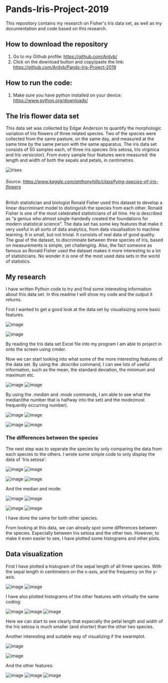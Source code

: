 # Pands-Iris-Project-2019

This repository contains my research on Fisher's Iris data set, as well as my documentation and code based on this research.

## How to download the repository

1. Go to my Github profile: https://github.com/Ardvb/
2. Click on the download button and copy/paste the link: https://github.com/Ardvb/Pands-Iris-Project-2019

## How to run the code:

1. Make sure you have python installed on your device: https://www.python.org/downloads/


## The Iris flower data set

This data set was collected by Edgar Anderson to quantify the morphologic variation of Iris flowers of three related species.
Two of the species were collected from the same pasture, on the same day, and measured at the same time by the same person with the same apparatus.
The iris data set consists of 50 samples each, of three iris species (Iris setosa, Iris virginica and Iris versicolor). 
From every sample four features were measured: the length and width of both the sepals and petals, in centimetres.

![irises](https://user-images.githubusercontent.com/47186083/56307201-35335780-613c-11e9-8191-827eca81c80e.png)
###### Source: https://www.kaggle.com/anthonyhills/classifying-species-of-iris-flowers

British statistician and biologist Ronald Fisher used this dataset to develop a linear discriminant model to distinguish the species from each other.
Ronald Fisher is one of the most celebrated statisticians of all time. 
He is described as “a genius who almost single-handedly created the foundations for modern statistical science”.
The data set has some key features that make it very useful in all sorts of data analytics, from data visualisation to machine learning.
It is small, but not trivial. It consists of real data of good quality. 
The goal of the dataset, to discriminate between three species of Iris, based on measurements is simple, yet challenging.
Also, the fact someone as famous as Ronald Fisher used the dataset makes it more interesting to a lot of statisticians.
No wonder it is one of the most used data sets in the world of statistics.

## My research

I have written Python code to try and find some interesting information about this data set.
In this readme I will show my code and the output it returns.

First I wanted to get a good look at the data set by visualisizing some basic features.

![image](https://user-images.githubusercontent.com/47186083/56307904-d7077400-613d-11e9-8ab2-b6ba6d73b547.png)

![image](https://user-images.githubusercontent.com/47186083/56307945-f1415200-613d-11e9-9929-1df4cd1d4d79.png)

By reading the Iris data set Excel file into my program I am able to project in onto the screen using cmder. 

Now we can start looking into what some of the more interesting features of the data set. By using the _.describe_ command, I can see lots of useful information, such as the mean, the standard deviation, the minimum and maximum etc.

![image](https://user-images.githubusercontent.com/47186083/56308155-79bff280-613e-11e9-9fee-c7298f2e96c3.png)
![image](https://user-images.githubusercontent.com/47186083/56308155-79bff280-613e-11e9-9fee-c7298f2e96c3.png)

By using the _.median_ and _.mode_ commands, I am able to see what the median(the number that is halfway into the set) and the mode(most frequently occurring number).

![image](https://user-images.githubusercontent.com/47186083/56308302-e1763d80-613e-11e9-8d34-25080d535d7b.png)
![image](https://user-images.githubusercontent.com/47186083/56308312-eb983c00-613e-11e9-8410-928ffaf52bdd.png)

![image](https://user-images.githubusercontent.com/47186083/56308322-f357e080-613e-11e9-9032-a8f317597a0a.png)
![image](https://user-images.githubusercontent.com/47186083/56308335-f9e65800-613e-11e9-91c5-043c36688957.png)

### The differences between the species

The next step was to seperate the species by only comparing the data from each species to the others.
I wrote some simple code to only display the data of 'Iris setosa':

![image](https://user-images.githubusercontent.com/47186083/56308459-45990180-613f-11e9-9bd5-ef3284493405.png)
![image](https://user-images.githubusercontent.com/47186083/56308523-65302a00-613f-11e9-8e94-eba6afca58df.png)

![image](https://user-images.githubusercontent.com/47186083/56308618-a7596b80-613f-11e9-977e-9296df0f1fc7.png)
![image](https://user-images.githubusercontent.com/47186083/56308628-b0e2d380-613f-11e9-8286-06e8be911469.png)

And the median and mode:

![image](https://user-images.githubusercontent.com/47186083/56308675-cb1cb180-613f-11e9-8297-5184dde90a9f.png)
![image](https://user-images.githubusercontent.com/47186083/56308692-d2dc5600-613f-11e9-809a-bbf1e0199b4f.png)

![image](https://user-images.githubusercontent.com/47186083/56308713-dc65be00-613f-11e9-8356-1b4d770d22c5.png)
![image](https://user-images.githubusercontent.com/47186083/56308731-e38ccc00-613f-11e9-8c0d-2411083356a0.png)

I have done the same for both other species.

From looking at this data, we can already spot some differences between the species. Especially between Iris setosa and the other two.
However, to make it even easier to see, I have plotted some histograms and other plots.

## Data visualization

First I have plotted a histogram of the sepal length of all three species. With the sepal length in centimeters on the x-axis, and the frequency on the y-axis.

![image](https://user-images.githubusercontent.com/47186083/56308930-59913300-6140-11e9-924c-0b371f6c22c9.png)
![image](https://user-images.githubusercontent.com/47186083/56309064-b7257f80-6140-11e9-9047-aa38b5f36ac1.png)


I have also plotted histograms of the other features with virtually the same coding:

![image](https://user-images.githubusercontent.com/47186083/56309125-d3292100-6140-11e9-9078-ff3e1afbf12e.png)
![image](https://user-images.githubusercontent.com/47186083/56309163-e2a86a00-6140-11e9-9cbb-e8bbbf8f58ba.png)
![image](https://user-images.githubusercontent.com/47186083/56309171-e76d1e00-6140-11e9-9b1e-01df2a5af9df.png)

Here we can start to see clearly that especially the petal length and width of the Iris setosa is much smaller (and shorter) than the other two species.

Another interesting and suitable way of visualizing if the swarmplot.

![image](https://user-images.githubusercontent.com/47186083/56309335-4cc10f00-6141-11e9-8071-925c9314e7ce.png)

![image](https://user-images.githubusercontent.com/47186083/56309415-6f532800-6141-11e9-864d-84f9d16bdf00.png)

And the other features:

![image](https://user-images.githubusercontent.com/47186083/56309442-7ed27100-6141-11e9-976c-92d4d5e148d5.png)
![image](https://user-images.githubusercontent.com/47186083/56309456-84c85200-6141-11e9-8782-4e006e7b7fa5.png)
![image](https://user-images.githubusercontent.com/47186083/56309473-8abe3300-6141-11e9-84b8-4b35191ff71f.png)


